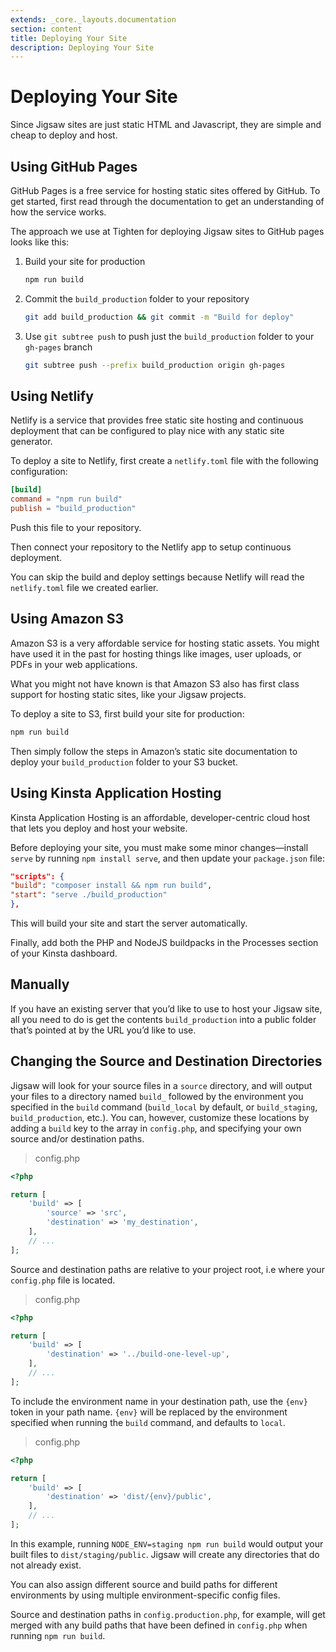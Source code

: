 ```yaml
---
extends: _core._layouts.documentation
section: content
title: Deploying Your Site
description: Deploying Your Site
---
```


# Deploying Your Site

Since Jigsaw sites are just static HTML and Javascript, they are simple and cheap to deploy and host.

## Using GitHub Pages

GitHub Pages is a free service for hosting static sites offered by GitHub. To get started, first read through the
documentation to get an understanding of how the service works.

The approach we use at Tighten for deploying Jigsaw sites to GitHub pages looks like this:

1. Build your site for production
    ```bash 
    npm run build
    ```
2. Commit the `build_production` folder to your repository
    ```bash 
    git add build_production && git commit -m "Build for deploy"
    ```
3. Use `git subtree push` to push just the `build_production` folder to your `gh-pages` branch
   ```bash 
   git subtree push --prefix build_production origin gh-pages
   ```

## Using Netlify
Netlify is a service that provides free static site hosting and continuous deployment that can be configured to play
nice with any static site generator.

To deploy a site to Netlify, first create a `netlify.toml` file with the following configuration:
```toml 
[build]
command = "npm run build"
publish = "build_production"
```
Push this file to your repository.

Then connect your repository to the Netlify app to setup continuous deployment.

You can skip the build and deploy settings because Netlify will read the `netlify.toml` file we created earlier.

## Using Amazon S3
Amazon S3 is a very affordable service for hosting static assets. You might have used it in the past for hosting things
like images, user uploads, or PDFs in your web applications.

What you might not have known is that Amazon S3 also has first class support for hosting static sites, like your Jigsaw
projects.

To deploy a site to S3, first build your site for production:
```bash 
npm run build
```
Then simply follow the steps in Amazon’s static site documentation to deploy your `build_production` folder to your S3
bucket.

## Using Kinsta Application Hosting
Kinsta Application Hosting is an affordable, developer-centric cloud host that lets you deploy and host your website.

Before deploying your site, you must make some minor changes—install `serve` by running `npm install serve`, and then update
your `package.json` file:
```json
"scripts": {
"build": "composer install && npm run build",
"start": "serve ./build_production"
},
```
This will build your site and start the server automatically.

Finally, add both the PHP and NodeJS buildpacks in the Processes section of your Kinsta dashboard.

## Manually
If you have an existing server that you’d like to use to host your Jigsaw site, all you need to do is get the contents
`build_production` into a public folder that’s pointed at by the URL you’d like to use.

## Changing the Source and Destination Directories
Jigsaw will look for your source files in a `source` directory, and will output your files to a directory named `build_`
followed by the environment you specified in the `build` command (`build_local` by default, or `build_staging`,
`build_production`, etc.). You can, however, customize these locations by adding a `build` key to the array in `config.php`,
and specifying your own source and/or destination paths.

> config.php
```php
<?php

return [
    'build' => [
        'source' => 'src',
        'destination' => 'my_destination',
    ],
    // ...
];
 ```
Source and destination paths are relative to your project root, i.e where your `config.php` file is located.

> config.php
```php
<?php

return [
    'build' => [
        'destination' => '../build-one-level-up',
    ],
    // ...
];
```
To include the environment name in your destination path, use the `{env}` token in your path name. `{env}` will be replaced by the environment specified when running the `build` command, and defaults to `local`.

> config.php
```php
<?php

return [
    'build' => [
        'destination' => 'dist/{env}/public',
    ],
    // ...
];
```

In this example, running `NODE_ENV=staging npm run build` would output your built files to `dist/staging/public`. Jigsaw will create any directories that do not already exist.

You can also assign different source and build paths for different environments by using multiple environment-specific config files.

Source and destination paths in `config.production.php`, for example, will get merged with any build paths that have been defined in `config.php` when running `npm run build`.
